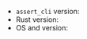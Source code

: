<!--
Hi! If you want to report a bug, request a feature, or ask a question on how to
use assert_cli, you have come to the right place!

If you want to report a bug, please fill in the following. Otherwise, feel free
to remove these lines.
-->

- `assert_cli` version:
- Rust version:
- OS and version:
